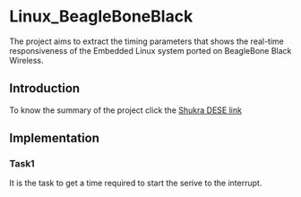 # Linux_BeagleBoneBlack
The project aims to extract the timing parameters that shows the real-time responsiveness of the Embedded Linux system ported on BeagleBone Black Wireless.
## Introduction
To know the summary of the project click the [Shukra DESE link](http://shukra.cedt.iisc.ernet.in/edwiki/Real-time_response_of_the_Embedded_Linux_system_on_BeagleBone_Black_Wireless)
## Implementation
### Task1
It is the task to get a time required to start the serive to the interrupt. 
